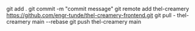 git add .
git commit -m "commit message"
git remote add thel-creamery https://github.com/engr-tunde/thel-creamery-frontend.git
git pull - thel-creamery main --rebase
git push thel-creamery main
